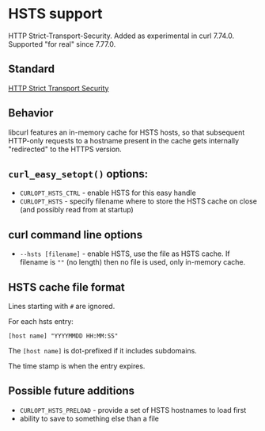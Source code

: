 <!--
Copyright (C) Daniel Stenberg, <daniel@haxx.se>, et al.

SPDX-License-Identifier: curl
-->

# HSTS support

HTTP Strict-Transport-Security. Added as experimental in curl
7.74.0. Supported "for real" since 7.77.0.

## Standard

[HTTP Strict Transport Security](https://datatracker.ietf.org/doc/html/rfc6797)

## Behavior

libcurl features an in-memory cache for HSTS hosts, so that subsequent
HTTP-only requests to a hostname present in the cache gets internally
"redirected" to the HTTPS version.

## `curl_easy_setopt()` options:

 - `CURLOPT_HSTS_CTRL` - enable HSTS for this easy handle
 - `CURLOPT_HSTS` - specify filename where to store the HSTS cache on close
  (and possibly read from at startup)

## curl command line options

 - `--hsts [filename]` - enable HSTS, use the file as HSTS cache. If filename
   is `""` (no length) then no file is used, only in-memory cache.

## HSTS cache file format

Lines starting with `#` are ignored.

For each hsts entry:

    [host name] "YYYYMMDD HH:MM:SS"

The `[host name]` is dot-prefixed if it includes subdomains.

The time stamp is when the entry expires.

## Possible future additions

 - `CURLOPT_HSTS_PRELOAD` - provide a set of HSTS hostnames to load first
 - ability to save to something else than a file
